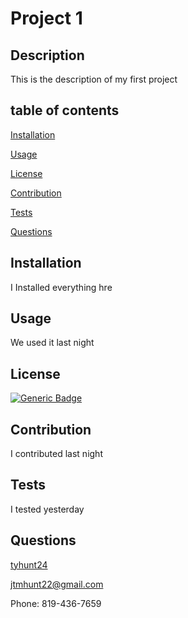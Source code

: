 # Project 1

  ## Description
  This is the description of my first project 

  ## table of contents
  [Installation](##Installation) 

  [Usage](##Usage) 

  [License](##License) 

  [Contribution](##Contribution)

  [Tests](##Tests) 
 
  [Questions](##Questions)


  ## Installation
  I Installed everything hre 

  ## Usage
  We used it last night

  ## License
  [![Generic Badge](https://img.shields.io/badge/<undefined>-<STATUS>-<COLOR>.svg)](https://shields.io/)
  
  ## Contribution
  I contributed last night

  ## Tests
  I tested yesterday

  ## Questions
  [tyhunt24](https://github.com/) 

  jtmhunt22@gmail.com 
 
  Phone: 819-436-7659
  